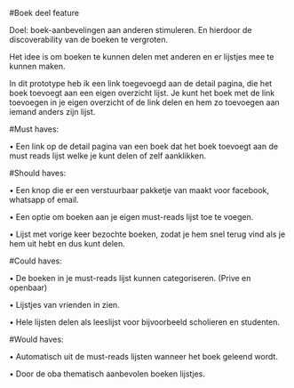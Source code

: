 #Boek deel feature

Doel: boek-aanbevelingen aan anderen stimuleren. En hierdoor de discoverability van de boeken te vergroten. 

Het idee is om boeken te kunnen delen met anderen en er lijstjes mee te kunnen maken.


In dit prototype heb ik een link toegevoegd aan de detail pagina, die het boek toevoegt aan een eigen overzicht lijst. Je kunt het boek met de link toevoegen in je eigen overzicht of de link delen en hem zo toevoegen aan iemand anders zijn lijst.

#Must haves: 

•	Een link op de detail pagina van een boek dat het boek toevoegt aan de must reads lijst welke je kunt delen of zelf aanklikken.

#Should haves:

•	Een knop die er een verstuurbaar pakketje van maakt voor facebook, whatsapp of email.

•	Een optie om boeken aan je eigen must-reads lijst toe te voegen.

•	Lijst met vorige keer bezochte boeken, zodat je hem snel terug vind als je hem uit hebt en dus kunt delen.

#Could haves:

•	De boeken in je must-reads lijst kunnen categoriseren. (Prive en openbaar)

•	Lijstjes van vrienden in zien.

•	Hele lijsten delen als leeslijst voor bijvoorbeeld scholieren en studenten.

#Would haves:

•	Automatisch uit de must-reads lijsten wanneer het boek geleend wordt.

•	Door de oba thematisch aanbevolen boeken lijstjes.





















